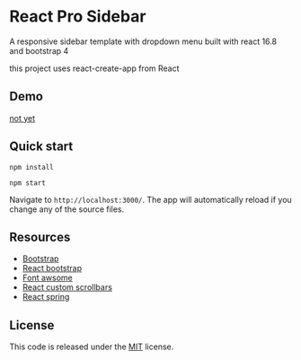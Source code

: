 # React Pro Sidebar

A responsive sidebar template with dropdown menu built with react 16.8 and bootstrap 4

this project uses react-create-app from React

## Demo

[not yet]()

## Quick start

```
npm install 

npm start
```

Navigate to `http://localhost:3000/`. The app will automatically reload if you change any of the source files.

## Resources
*   [Bootstrap](https://getbootstrap.com/)
*   [React bootstrap](https://react-bootstrap.github.io/)
*   [Font awsome](http://fontawesome.io/)
*   [React custom scrollbars](https://github.com/malte-wessel/react-custom-scrollbars)
*   [React spring](https://www.react-spring.io/)

## License
This code is released under the [MIT]() license.
